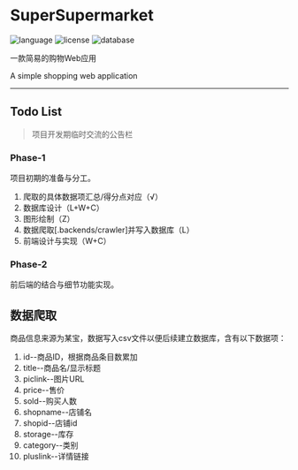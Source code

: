 # SuperSupermarket

![language](https://img.shields.io/badge/Language-Python-blue)
![license](https://img.shields.io/badge/License-MIT-red)
![database](https://img.shields.io/badge/Database-MySQL-green)

一款简易的购物Web应用

A simple shopping web application

---

## Todo List

>项目开发期临时交流的公告栏

### Phase-1

项目初期的准备与分工。

1. 爬取的具体数据项汇总/得分点对应（√）
2. 数据库设计（L+W+C）
3. 图形绘制（Z）
4. 数据爬取[.backends/crawler]并写入数据库（L）
5. 前端设计与实现（W+C）

### Phase-2

前后端的结合与细节功能实现。

## 数据爬取

商品信息来源为某宝，数据写入csv文件以便后续建立数据库，含有以下数据项：

1. id--商品ID，根据商品条目数累加
2. title--商品名/显示标题
3. piclink--图片URL
4. price--售价
5. sold--购买人数
6. shopname--店铺名
7. shopid--店铺id
8. storage--库存
9. category--类别
10. pluslink--详情链接
